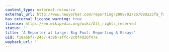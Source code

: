 ```yaml
---
content_type: external-resource
external_url: http://www.newyorker.com/reporting/2008/02/25/080225fa_fact_specter?printable=true
has_external_license_warning: true
license: https://en.wikipedia.org/wiki/All_rights_reserved
status: ''
title: 'A Reporter at Large: Big Foot: Reporting & Essays'
uid: f18a6bf7-2437-439b-affc-2c0f4d26f47a
wayback_url: ''
---
```


